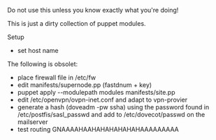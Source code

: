 Do not use this unless you know exactly what you're doing!

This is just a dirty collection of puppet modules.

Setup
* set host name

The following is obsolet:
* place firewall file in /etc/fw
* edit manifests/supernode.pp (fastdnum + key)
* puppet apply  --modulepath modules manifests/site.pp
* edit /etc/openvpn/ovpn-inet.conf and adapt to vpn-provier
* generate a hash (doveadm -pw ssha) using the password found in /etc/postfis/sasl_passwd and add to /etc/dovecot/passwd on the mailserver
* test routing
GNAAAAHAAHAHAHAHAHAHAAAAAAAAA
